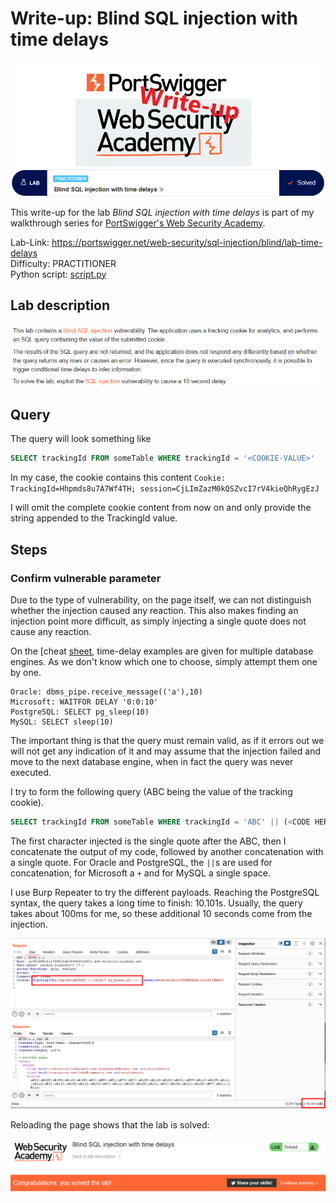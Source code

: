 # Write-up: Blind SQL injection with time delays

![logo](img/logo.png)

This write-up for the lab *Blind SQL injection with time delays* is part of my walkthrough series for [PortSwigger's Web Security Academy](https://portswigger.net/web-security).

Lab-Link: <https://portswigger.net/web-security/sql-injection/blind/lab-time-delays>  
Difficulty: PRACTITIONER  
Python script: [script.py](script.py)  

## Lab description

![lab_description](img/lab_description.png)

## Query

The query will look something like

```sql
SELECT trackingId FROM someTable WHERE trackingId = '<COOKIE-VALUE>'
```

In my case, the cookie contains this content
`Cookie: TrackingId=Hhpmds8u7A7Wf4TH; session=CjLImZazM0kQSZvcI7rV4kieQhRygEzJ`

I will omit the complete cookie content from now on and only provide the string appended to the TrackingId value.

## Steps

### Confirm vulnerable parameter

Due to the type of vulnerability, on the page itself, we can not distinguish whether the injection caused any reaction. This also makes finding an injection point more difficult, as simply injecting a single quote does not cause any reaction.

On the [cheat [sheet](https://portswigger.net/web-security/sql-injection/cheat-sheet), time-delay examples are given for multiple database engines. As we don't know which one to choose, simply attempt them one by one.

```text
Oracle: dbms_pipe.receive_message(('a'),10)
Microsoft: WAITFOR DELAY '0:0:10'
PostgreSQL: SELECT pg_sleep(10)
MySQL: SELECT sleep(10) 
```

The important thing is that the query must remain valid, as if it errors out we will not get any indication of it and may assume that the injection failed and move to the next database engine, when in fact the query was never executed.

I try to form the following query (ABC being the value of the tracking cookie).

```sql
SELECT trackingId FROM someTable WHERE trackingId = 'ABC' || (<CODE HERE>) || ''
```

The first character injected is the single quote after the ABC, then I concatenate the output of my code, followed by another concatenation with a single quote. For Oracle and PostgreSQL, the `||`s are used for concatenation, for Microsoft a `+` and for MySQL a single space.

I use Burp Repeater to try the different payloads. Reaching the PostgreSQL syntax, the query takes a long time to finish: 10.101s. Usually, the query takes about 100ms for me, so these additional 10 seconds come from the injection.

![request](img/request.png)

Reloading the page shows that the lab is solved:

![success](img/success.png)
